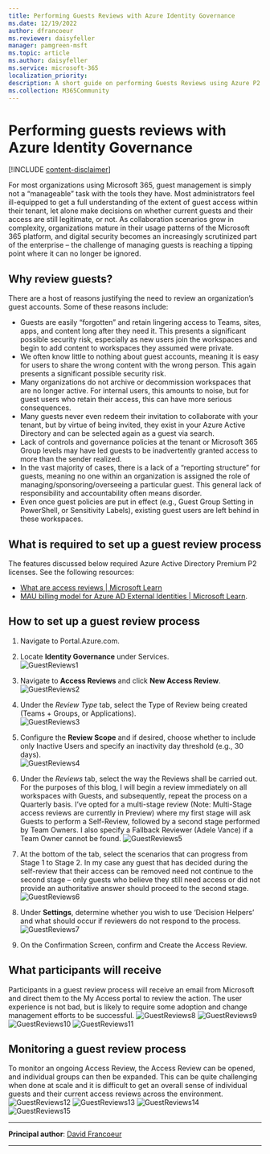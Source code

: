 ```yaml
---
title: Performing Guests Reviews with Azure Identity Governance
ms.date: 12/19/2022
author: dfrancoeur
ms.reviewer: daisyfeller
manager: pamgreen-msft
ms.topic: article
ms.author: daisyfeller
ms.service: microsoft-365
localization_priority: 
description: A short guide on performing Guests Reviews using Azure P2 and its Identity Governance features.
ms.collection: M365Community
---
```


# Performing guests reviews with Azure Identity Governance

[!INCLUDE [content-disclaimer](includes/content-disclaimer.md)]

For most organizations using Microsoft 365, guest management is simply not a “manageable” task with the tools they have. Most administrators feel ill-equipped to get a full understanding of the extent of guest access within their tenant, let alone make decisions on whether current guests and their access are still legitimate, or not. As collaboration scenarios grow in complexity, organizations mature in their usage patterns of the Microsoft 365 platform, and digital security becomes an increasingly scrutinized part of the enterprise – the challenge of managing guests is reaching a tipping point where it can no longer be ignored.

## Why review guests?

There are a host of reasons justifying the need to review an organization’s guest accounts. Some of these reasons include:

- Guests are easily “forgotten” and retain lingering access to Teams, sites, apps, and content long after they need it. This presents a significant possible security risk, especially as new users join the workspaces and begin to add content to workspaces they assumed were private.
- We often know little to nothing about guest accounts, meaning it is easy for users to share the wrong content with the wrong person. This again presents a significant possible security risk. 
- Many organizations do not archive or decommission workspaces that are no longer active. For internal users, this amounts to noise, but for guest users who retain their access, this can have more serious consequences.
- Many guests never even redeem their invitation to collaborate with your tenant, but by virtue of being invited, they exist in your Azure Active Directory and can be selected again as a guest via search.
- Lack of controls and governance policies at the tenant or Microsoft 365 Group levels may have led guests to be inadvertently granted access to more than the sender realized.
- In the vast majority of cases, there is a lack of a “reporting structure” for guests, meaning no one within an organization is assigned the role of managing/sponsoring/overseeing a particular guest. This general lack of responsibility and accountability often means disorder.
- Even once guest policies are put in effect (e.g., Guest Group Setting in PowerShell, or Sensitivity Labels), existing guest users are left behind in these workspaces. 

## What is required to set up a guest review process

The features discussed below required Azure Active Directory Premium P2 licenses. See the following resources:
- [What are access reviews | Microsoft Learn](https://learn.microsoft.com/azure/active-directory/governance/access-reviews-overview) 
- [MAU billing model for Azure AD External Identities | Microsoft Learn](https://learn.microsoft.com/azure/active-directory/external-identities/external-identities-pricing).

## How to set up a guest review process

1. Navigate to Portal.Azure.com.  
2. Locate **Identity Governance** under Services.  
![GuestReviews1](media/performing-guest-reviews/guestreviews1.png)

3. Navigate to **Access Reviews** and click **New Access Review**.  
![GuestReviews2](media/performing-guest-reviews/guestreviews2.png)

4. Under the *Review Type* tab, select the Type of Review being created (Teams + Groups, or Applications).  
![GuestReviews3](media/performing-guest-reviews/guestreviews3.png)

5. Configure the **Review Scope** and if desired, choose whether to include only Inactive Users and specify an inactivity day threshold (e.g., 30 days).  
![GuestReviews4](media/performing-guest-reviews/guestreviews4.png)

6. Under the *Reviews* tab, select the way the Reviews shall be carried out. For the purposes of this blog, I will begin a review immediately on all workspaces with Guests, and subsequently, repeat the process on a Quarterly basis. I’ve opted for a multi-stage review (Note: Multi-Stage access reviews are currently in Preview) where my first stage will ask Guests to perform a Self-Review, followed by a second stage performed by Team Owners. I also specify a Fallback Reviewer (Adele Vance) if a Team Owner cannot be found. 
![GuestReviews5](media/performing-guest-reviews/guestreviews5.png)

7. At the bottom of the tab, select the scenarios that can progress from Stage 1 to Stage 2. In my case any guest that has decided during the self-review that their access can be removed need not continue to the second stage – only guests who believe they still need access or did not provide an authoritative answer should proceed to the second stage. 
![GuestReviews6](media/performing-guest-reviews/guestreviews6.png)

8. Under **Settings**, determine whether you wish to use ‘Decision Helpers’ and what should occur if reviewers do not respond to the process. 
![GuestReviews7](media/performing-guest-reviews/guestreviews7.png)

9. On the Confirmation Screen, confirm and Create the Access Review. 

## What participants will receive

Participants in a guest review process will receive an email from Microsoft and direct them to the My Access portal to review the action. The user experience is not bad, but is likely to require some adoption and change management efforts to be successful.
![GuestReviews8](media/performing-guest-reviews/guestreviews8.png)
![GuestReviews9](media/performing-guest-reviews/guestreviews9.png)
![GuestReviews10](media/performing-guest-reviews/guestreviews10.png)
![GuestReviews11](media/performing-guest-reviews/guestreviews11.png)

## Monitoring a guest review process
To monitor an ongoing Access Review, the Access Review can be opened, and individual groups can then be expanded. This can be quite challenging when done at scale and it is difficult to get an overall sense of individual guests and their current access reviews across the environment.
![GuestReviews12](media/performing-guest-reviews/guestreviews12.png)
![GuestReviews13](media/performing-guest-reviews/guestreviews13.png)
![GuestReviews14](media/performing-guest-reviews/guestreviews14.png)
![GuestReviews15](media/performing-guest-reviews/guestreviews15.png)

---

**Principal author**: [David Francoeur](https://www.linkedin.com/in/dfrancoeur/)

---
